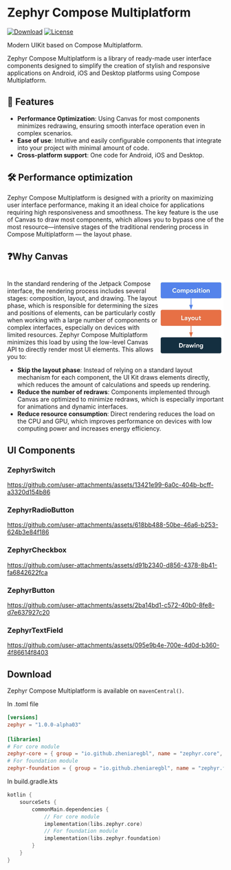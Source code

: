 # Zephyr Compose Multiplatform

[![Download](https://img.shields.io/maven-central/v/io.github.zheniaregbl/zephyr.core)](https://central.sonatype.com/artifact/io.github.zheniaregbl/zephyr.core)
[![License](https://img.shields.io/badge/License-MIT%20-blue.svg)](LICENSE)

Modern UIKit based on Compose Multiplatform.

Zephyr Compose Multiplatform is a library of ready-made user interface components designed to simplify the creation of stylish and responsive applications on Android, iOS and Desktop platforms using Compose Multiplatform.

## 🌟 Features
 - **Performance Optimization**: Using Canvas for most components minimizes redrawing, ensuring smooth interface operation even in complex scenarios.
 - **Ease of use**: Intuitive and easily configurable components that integrate into your project with minimal amount of code.
 - **Cross-platform support**: One code for Android, iOS and Desktop.

## 🛠️ Performance optimization
Zephyr Compose Multiplatform is designed with a priority on maximizing user interface performance, making it an ideal choice for applications requiring high responsiveness and smoothness. The key feature is the use of Canvas to draw most components, which allows you to bypass one of the most resource—intensive stages of the traditional rendering process in Compose Multiplatform — the layout phase.

## ❓Why Canvas
<br><img src="docs/images/render_stages.jpeg" alt="Canvas Rendering Diagram" style="width: 30%" align="right"/> In the standard rendering of the Jetpack Compose interface, the rendering process includes several stages: composition, layout, and drawing. The layout phase, which is responsible for determining the sizes and positions of elements, can be particularly costly when working with a large number of components or complex interfaces, especially on devices with limited resources. Zephyr Compose Multiplatform minimizes this load by using the low-level Canvas API to directly render most UI elements. This allows you to:
 - **Skip the layout phase**: Instead of relying on a standard layout mechanism for each component, the UI Kit draws elements directly, which reduces the amount of calculations and speeds up rendering.
 - **Reduce the number of redraws**: Components implemented through Canvas are optimized to minimize redraws, which is especially important for animations and dynamic interfaces.
 - **Reduce resource consumption**: Direct rendering reduces the load on the CPU and GPU, which improves performance on devices with low computing power and increases energy efficiency.<br clear="right"/>

## UI Components

### ZephyrSwitch
https://github.com/user-attachments/assets/13421e99-6a0c-404b-bcff-a3320d154b86

### ZephyrRadioButton
https://github.com/user-attachments/assets/618bb488-50be-46a6-b253-624b3e84f186

### ZephyrCheckbox
https://github.com/user-attachments/assets/d91b2340-d856-4378-8b41-fa6842622fca

### ZephyrButton
https://github.com/user-attachments/assets/2ba14bd1-c572-40b0-8fe8-d7e637927c20

### ZephyrTextField
https://github.com/user-attachments/assets/095e9b4e-700e-4d0d-b360-4f86614f8403

## Download
Zephyr Compose Multiplatform is available on `mavenCentral()`.

In .toml file
```toml
[versions]
zephyr = "1.0.0-alpha03"

[libraries]
# For core module
zephyr-core = { group = "io.github.zheniaregbl", name = "zephyr.core", version.ref = "zephyr" }
# For foundation module
zephyr-foundation = { group = "io.github.zheniaregbl", name = "zephyr.foundation", version.ref = "zephyr" }
```

In build.gradle.kts
```kotlin
kotlin {
    sourceSets {
        commonMain.dependencies {
            // For core module
            implementation(libs.zephyr.core)
            // For foundation module
            implementation(libs.zephyr.foundation)
        }
    }
}
```
